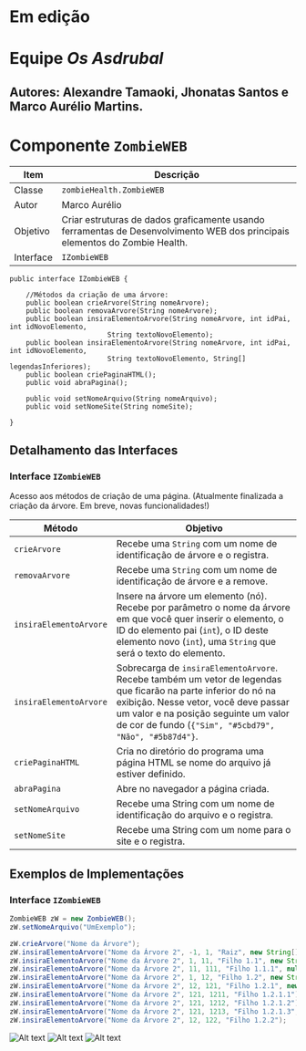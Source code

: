 # Em edição

# Equipe *Os Asdrubal*

Autores: Alexandre Tamaoki, Jhonatas Santos e Marco Aurélio Martins.
----
# Componente `ZombieWEB`

Item | Descrição
----- | -----
Classe | `zombieHealth.ZombieWEB`
Autor | Marco Aurélio
Objetivo | Criar estruturas de dados graficamente usando ferramentas de Desenvolvimento WEB dos principais elementos do Zombie Health.
Interface | `IZombieWEB`

~~~
public interface IZombieWEB {

	//Métodos da criação de uma árvore:
	public boolean crieArvore(String nomeArvore);
	public boolean removaArvore(String nomeArvore);
	public boolean insiraElementoArvore(String nomeArvore, int idPai, int idNovoElemento, 
					    String textoNovoElemento);
	public boolean insiraElementoArvore(String nomeArvore, int idPai, int idNovoElemento, 
					    String textoNovoElemento, String[] legendasInferiores);
	public boolean criePaginaHTML();
	public void abraPagina();
	
	public void setNomeArquivo(String nomeArquivo);
	public void setNomeSite(String nomeSite);
	
}
~~~

## Detalhamento das Interfaces

### Interface `IZombieWEB`
Acesso aos métodos de criação de uma página.
(Atualmente finalizada a criação da árvore. Em breve, novas funcionalidades!)

Método | Objetivo
-------| --------
`crieArvore` | Recebe uma `String` com um nome de identificação de árvore e o registra.
`removaArvore` | Recebe uma `String` com um nome de identificação de árvore e a remove.
`insiraElementoArvore` | Insere na árvore um elemento (nó). Recebe por parâmetro o nome da árvore em que você quer inserir o elemento, o ID do elemento pai (`int`), o ID deste elemento novo (`int`), uma `String` que será o texto do elemento.
`insiraElementoArvore` | Sobrecarga de `insiraElementoArvore`. Recebe também um vetor de legendas que ficarão na parte inferior do nó na exibição. Nesse vetor, você deve passar um valor e na posição seguinte um valor de cor de fundo (`{"Sim", "#5cbd79", "Não", "#5b87d4"}`.
`criePaginaHTML` | Cria no diretório do programa uma página HTML se nome do arquivo já estiver definido.
`abraPagina` | Abre no navegador a página criada.
`setNomeArquivo` | Recebe uma String com um nome de identificação do arquivo e o registra.
`setNomeSite` | Recebe uma String com um nome para o site e o registra.

## Exemplos de Implementações

### Interface `IZombieWEB`
~~~java
ZombieWEB zW = new ZombieWEB();
zW.setNomeArquivo("UmExemplo");

zW.crieArvore("Nome da Árvore");
zW.insiraElementoArvore("Nome da Árvore 2", -1, 1, "Raiz", new String[] {"Sim", "#5cbd79", "Não", "#5b87d4"} );
zW.insiraElementoArvore("Nome da Árvore 2", 1, 11, "Filho 1.1", new String[] {"Sim", "#5cbd79", "Não", "#5b87d4"} );
zW.insiraElementoArvore("Nome da Árvore 2", 11, 111, "Filho 1.1.1", null );
zW.insiraElementoArvore("Nome da Árvore 2", 1, 12, "Filho 1.2", new String[] {"Sim", "#5cbd79", "Não", "#5b87d4"} );
zW.insiraElementoArvore("Nome da Árvore 2", 12, 121, "Filho 1.2.1", new String[] {"Sim", "#5cbd79", "Não", "#5b87d4", "Talvez", "blue"} );
zW.insiraElementoArvore("Nome da Árvore 2", 121, 1211, "Filho 1.2.1.1");
zW.insiraElementoArvore("Nome da Árvore 2", 121, 1212, "Filho 1.2.1.2");
zW.insiraElementoArvore("Nome da Árvore 2", 121, 1213, "Filho 1.2.1.3", null );
zW.insiraElementoArvore("Nome da Árvore 2", 12, 122, "Filho 1.2.2");
~~~
![Alt text](relative/path/to/img.jpg?raw=true "Title")
![Alt text](relative/path/to/img.jpg?raw=true "Title")
![Alt text](relative/path/to/img.jpg?raw=true "Title")
